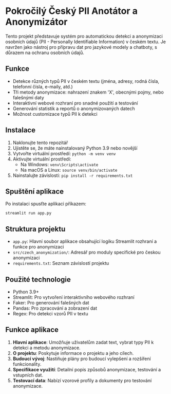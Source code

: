 # Pokročilý Český PII Anotátor a Anonymizátor

Tento projekt představuje systém pro automatickou detekci a anonymizaci osobních údajů (PII - Personally Identifiable Information) v českém textu. Je navržen jako nástroj pro přípravu dat pro jazykové modely a chatboty, s důrazem na ochranu osobních údajů.

## Funkce

- Detekce různých typů PII v českém textu (jména, adresy, rodná čísla, telefonní čísla, e-maily, atd.)
- Tři metody anonymizace: nahrazení znakem 'X', obecnými pojmy, nebo falešnými daty
- Interaktivní webové rozhraní pro snadné použití a testování
- Generování statistik a reportů o anonymizovaných datech
- Možnost customizace typů PII k detekci

## Instalace

1. Naklonujte tento repozitář
2. Ujistěte se, že máte nainstalovaný Python 3.9 nebo novější
3. Vytvořte virtuální prostředí: `python -m venv venv`
4. Aktivujte virtuální prostředí:
   - Na Windows: `venv\Scripts\activate`
   - Na macOS a Linux: `source venv/bin/activate`
5. Nainstalujte závislosti: `pip install -r requirements.txt`

## Spuštění aplikace

Po instalaci spusťte aplikaci příkazem:

```
streamlit run app.py
```

## Struktura projektu

- `app.py`: Hlavní soubor aplikace obsahující logiku Streamlit rozhraní a funkce pro anonymizaci
- `src/czech_anonymization/`: Adresář pro moduly specifické pro českou anonymizaci
- `requirements.txt`: Seznam závislostí projektu

## Použité technologie

- Python 3.9+
- Streamlit: Pro vytvoření interaktivního webového rozhraní
- Faker: Pro generování falešných dat
- Pandas: Pro zpracování a zobrazení dat
- Regex: Pro detekci vzorů PII v textu

## Funkce aplikace

1. **Hlavní aplikace**: Umožňuje uživatelům zadat text, vybrat typy PII k detekci a metodu anonymizace.
2. **O projektu**: Poskytuje informace o projektu a jeho cílech.
3. **Budoucí vývoj**: Nastiňuje plány pro budoucí vylepšení a rozšíření funkcionality.
4. **Specifikace využití**: Detailní popis způsobů anonymizace, testování a vstupních dat.
5. **Testovací data**: Nabízí vzorové profily a dokumenty pro testování anonymizace.
